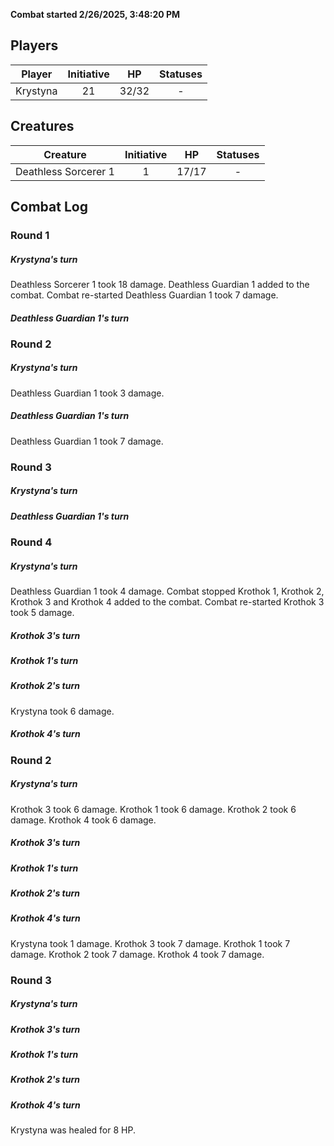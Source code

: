 **Combat started 2/26/2025, 3:48:20 PM**


## Players
| Player | Initiative | HP | Statuses |
| --- | :-: | :-: | :-: |
| Krystyna | 21 | 32/32 | - |
## Creatures
| Creature | Initiative  | HP | Statuses |
| --- | :-: | :-: | :-: |
| Deathless Sorcerer 1 | 1 | 17/17 | - |


## Combat Log

### Round 1

##### Krystyna's turn
Deathless Sorcerer 1 took 18 damage.
Deathless Guardian 1 added to the combat.
Combat re-started
Deathless Guardian 1 took 7 damage.
##### Deathless Guardian 1's turn
### Round 2
##### Krystyna's turn
Deathless Guardian 1 took 3 damage.
##### Deathless Guardian 1's turn
Deathless Guardian 1 took 7 damage.
### Round 3
##### Krystyna's turn
##### Deathless Guardian 1's turn
### Round 4
##### Krystyna's turn
Deathless Guardian 1 took 4 damage.
Combat stopped
Krothok 1, Krothok 2, Krothok 3 and Krothok 4 added to the combat.
Combat re-started
Krothok 3 took 5 damage.
##### Krothok 3's turn
##### Krothok 1's turn
##### Krothok 2's turn
Krystyna took 6 damage.
##### Krothok 4's turn
### Round 2
##### Krystyna's turn
Krothok 3 took 6 damage.
Krothok 1 took 6 damage.
Krothok 2 took 6 damage.
Krothok 4 took 6 damage.
##### Krothok 3's turn
##### Krothok 1's turn
##### Krothok 2's turn
##### Krothok 4's turn
Krystyna took 1 damage.
Krothok 3 took 7 damage.
Krothok 1 took 7 damage.
Krothok 2 took 7 damage.
Krothok 4 took 7 damage.
### Round 3
##### Krystyna's turn
##### Krothok 3's turn
##### Krothok 1's turn
##### Krothok 2's turn
##### Krothok 4's turn
Krystyna was healed for 8 HP.
